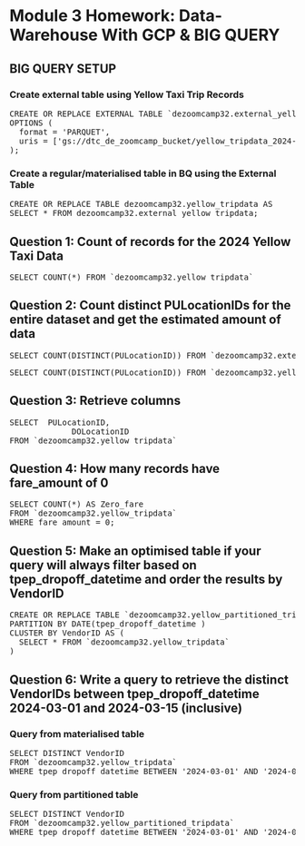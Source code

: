 # Module 3 Homework: Data-Warehouse With GCP & BIG QUERY

## BIG QUERY SETUP
### Create external table using Yellow Taxi Trip Records
<pre>CREATE OR REPLACE EXTERNAL TABLE `dezoomcamp32.external_yellow_tripdata`
OPTIONS (
  format = 'PARQUET',
  uris = ['gs://dtc_de_zoomcamp_bucket/yellow_tripdata_2024-*.parquet']
); </pre>  

### Create a regular/materialised table in BQ using the External Table
<pre>CREATE OR REPLACE TABLE dezoomcamp32.yellow_tripdata AS
SELECT * FROM dezoomcamp32.external_yellow_tripdata; </pre> 

## Question 1: Count of records for the 2024 Yellow Taxi Data
<pre>SELECT COUNT(*) FROM `dezoomcamp32.yellow_tripdata` </pre>

## Question 2: Count distinct PULocationIDs for the entire dataset and get the estimated amount of data
<pre>SELECT COUNT(DISTINCT(PULocationID)) FROM `dezoomcamp32.external_yellow_tripdata` </pre>  

<pre>SELECT COUNT(DISTINCT(PULocationID)) FROM `dezoomcamp32.yellow_tripdata` </pre>  

## Question 3: Retrieve columns 
<pre>SELECT  PULocationID,
             DOLocationID
FROM `dezoomcamp32.yellow_tripdata` </pre>

## Question 4: How many records have fare_amount of 0
<pre>SELECT COUNT(*) AS Zero_fare
FROM `dezoomcamp32.yellow_tripdata`
WHERE fare_amount = 0; </pre>  

## Question 5: Make an optimised table if your query will always filter based on tpep_dropoff_datetime and order the results by VendorID
<pre>CREATE OR REPLACE TABLE `dezoomcamp32.yellow_partitioned_tripdata`
PARTITION BY DATE(tpep_dropoff_datetime ) 
CLUSTER BY VendorID AS (
  SELECT * FROM `dezoomcamp32.yellow_tripdata`
) </pre>

## Question 6: Write a query to retrieve the distinct VendorIDs between tpep_dropoff_datetime 2024-03-01 and 2024-03-15 (inclusive)

### Query from materialised table
<pre>SELECT DISTINCT VendorID
FROM `dezoomcamp32.yellow_tripdata`
WHERE tpep_dropoff_datetime BETWEEN '2024-03-01' AND '2024-03-15'; </pre> 

### Query from partitioned table
<pre>SELECT DISTINCT VendorID
FROM `dezoomcamp32.yellow_partitioned_tripdata`
WHERE tpep_dropoff_datetime BETWEEN '2024-03-01' AND '2024-03-15'; </pre>

